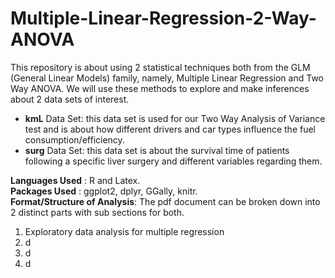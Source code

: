 # Multiple-Linear-Regression-2-Way-ANOVA

This repository is about using 2 statistical techniques both from the GLM (General Linear Models) family, namely, Multiple Linear Regression and Two Way ANOVA. We will use these methods to explore and make inferences about 2 data sets of interest. 

* **kmL** Data Set: this data set is used for our Two Way Analysis of Variance test and is about how different drivers and car types influence the fuel consumption/efficiency.
* **surg** Data Set: this data set is about the survival time of patients following a specific liver surgery and different variables regarding them.

**Languages Used** : R and Latex.  
**Packages Used** : ggplot2, dplyr, GGally, knitr.   
**Format/Structure of Analysis**: The pdf document can be broken down into 2 distinct parts with sub sections for both. 

1. Exploratory data analysis for multiple regression
2. d
3. d
4. d

